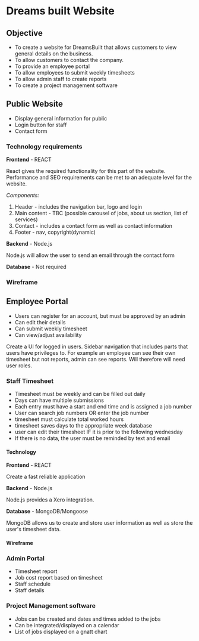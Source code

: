# Dreams built Website

## Objective

- To create a website for DreamsBuilt that allows customers to view general details on the business.
- To allow customers to contact the company.
- To provide an employee portal
- To allow employees to submit weekly timesheets
- To allow admin staff to create reports
- To create a project management software

## Public Website

- Display general information for public
- Login button for staff
- Contact form

### Technology requirements

**Frontend** - REACT

React gives the required functionality for this part of the website. Performance and SEO requirements can be met to an adequate level for the website.

_Components:_

1. Header - includes the navigation bar, logo and login
2. Main content - TBC (possible carousel of jobs, about us section, list of services)
3. Contact - includes a contact form as well as contact information
4. Footer - nav, copyright(dynamic)

**Backend** - Node.js

Node.js will allow the user to send an email through the contact form

**Database** - Not required

### Wireframe

## Employee Portal

- Users can register for an account, but must be approved by an admin
- Can edit their details
- Can submit weekly timesheet
- Can view/adjust availability

Create a UI for logged in users. Sidebar navigation that includes parts that users have privileges to. For example an employee can see their own timesheet but not reports, admin can see reports. Will therefore will need user roles.

### Staff Timesheet

- Timesheet must be weekly and can be filled out daily
- Days can have multiple submissions
- Each entry must have a start and end time and is assigned a job number
- User can search job numbers OR enter the job number
- timesheet must calculate total worked hours
- timesheet saves days to the appropriate week database
- user can edit their timesheet IF it is prior to the following wednesday
- If there is no data, the user must be reminded by text and email

#### Technology

**Frontend** - REACT

Create a fast reliable application

**Backend** - Node.js

Node.js provides a Xero integration.

**Database** - MongoDB/Mongoose

MongoDB allows us to create and store user information as well as store the user's timesheet data.

#### Wireframe

### Admin Portal

- Timesheet report
- Job cost report based on timesheet
- Staff schedule
- Staff details

### Project Management software

- Jobs can be created and dates and times added to the jobs
- Can be integrated/displayed on a calendar
- List of jobs displayed on a gnatt chart

